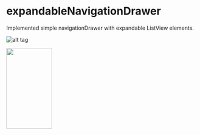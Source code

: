 # expandableNavigationDrawer

Implemented simple navigationDrawer with expandable ListView elements.

![alt tag](https://cloud.githubusercontent.com/assets/11542701/10702255/d1556874-79c8-11e5-9f57-b4c604879033.png)

<img src="https://cloud.githubusercontent.com/assets/11542701/10702255/d1556874-79c8-11e5-9f57-b4c604879033.png" width="120px" height="213px"></img>
